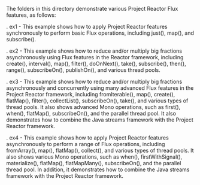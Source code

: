 The folders in this directory demonstrate various Project Reactor Flux
features, as follows:

. ex1 - This example shows how to apply Project Reactor features
        synchronously to perform basic Flux operations, including
        just(), map(), and subscribe().

. ex2 - This example shows how to reduce and/or multiply big fractions
        asynchronously using Flux features in the Reactor framework,
        including create(), interval(), map(), filter(), doOnNext(),
        take(), subscribe(), then(), range(), subscribeOn(),
        publishOn(), and various thread pools.

. ex3 - This example shows how to reduce and/or multiply big fractions
        asynchronously and concurrently using many advanced Flux
        features in the Project Reactor framework, including
        fromIterable(), map(), create(), flatMap(), filter(),
        collectList(), subscribeOn(), take(), and various types of
        thread pools.  It also shows advanced Mono operations, such as
        first(), when(), flatMap(), subscribeOn(), and the parallel
        thread pool.  It also demonstrates how to combine the Java
        streams framework with the Project Reactor framework.

. ex4 - This example shows how to apply Project Reactor features
        asynchronously to perform a range of Flux operations,
        including fromArray(), map(), flatMap(), collect(), and
        various types of thread pools.  It also shows various Mono
        operations, such as when(), firstWithSignal(), materialize(),
        flatMap(), flatMapMany(), subscribeOn(), and the parallel
        thread pool.  In addition, it demonstrates how to combine the
        Java streams framework with the Project Reactor framework.
        
